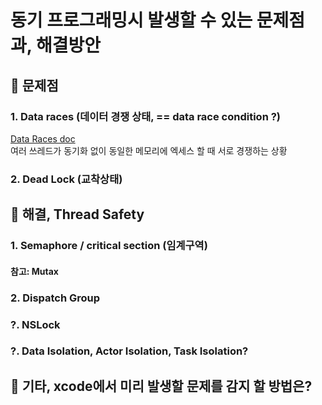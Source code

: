 # 동기 프로그래밍시 발생할 수 있는 문제점과, 해결방안

## 🐯 문제점

### 1. Data races (데이터 경쟁 상태, == data race condition ?)
[Data Races doc](https://developer.apple.com/documentation/xcode/data-races)  
여러 쓰레드가 동기화 없이 동일한 메모리에 엑세스 할 때 서로 경쟁하는 상황


### 2. Dead Lock (교착상태)


## 🐯 해결, Thread Safety

### 1. Semaphore / critical section (임계구역)

#### 참고: Mutax

### 2. Dispatch Group

### ?. NSLock

### ?. Data Isolation, Actor Isolation, Task Isolation?

## 🎸 기타, xcode에서 미리 발생할 문제를 감지 할 방법은?
